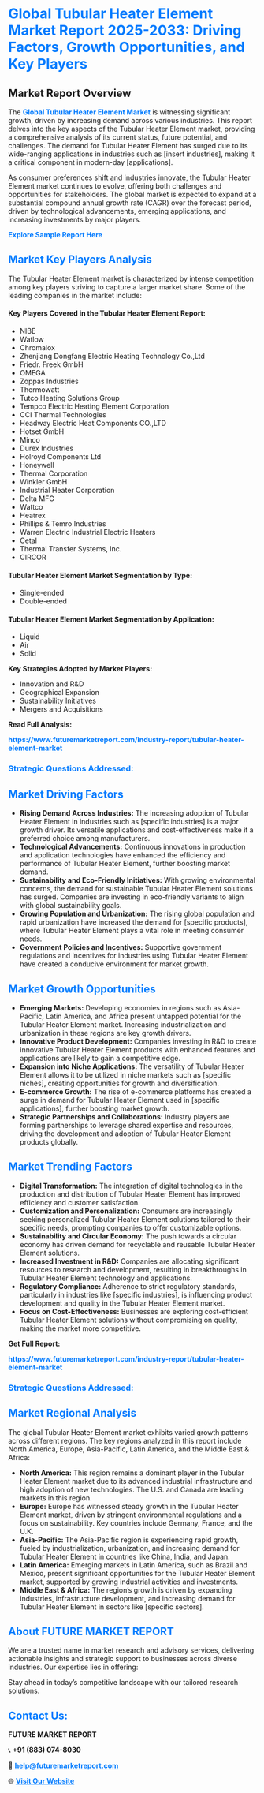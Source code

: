 <h1 style="color: #007BFF;">Global Tubular Heater Element Market Report 2025-2033: Driving Factors, Growth Opportunities, and Key Players</h1>

<section id="overview">
<h2>Market Report Overview</h2>
<p>The <a href="https://www.futuremarketreport.com/industry-report/tubular-heater-element-market" style="color: #007BFF; text-decoration: none;"><strong>Global Tubular Heater Element Market</strong></a> is witnessing significant growth, driven by increasing demand across various industries. This report delves into the key aspects of the Tubular Heater Element market, providing a comprehensive analysis of its current status, future potential, and challenges. The demand for Tubular Heater Element has surged due to its wide-ranging applications in industries such as [insert industries], making it a critical component in modern-day [applications].</p>
<p>As consumer preferences shift and industries innovate, the Tubular Heater Element market continues to evolve, offering both challenges and opportunities for stakeholders. The global market is expected to expand at a substantial compound annual growth rate (CAGR) over the forecast period, driven by technological advancements, emerging applications, and increasing investments by major players.</p>
</section>

<section id="overview">
<p><a href="https://www.futuremarketreport.com/request-sample/reportId=97844" style="color: #007BFF; text-decoration: none;"><strong>Explore Sample Report Here</strong></a></p>
</section>

<section id="key-players">
<h2 style="color: #007BFF;">Market Key Players Analysis</h2>
<p>The Tubular Heater Element market is characterized by intense competition among key players striving to capture a larger market share. Some of the leading companies in the market include:</p>
<h4>Key Players Covered in the Tubular Heater Element Report:</h4>
<ul><li>NIBE</li><li>Watlow</li><li>Chromalox</li><li>Zhenjiang Dongfang Electric Heating Technology Co.,Ltd</li><li>Friedr. Freek GmbH</li><li>OMEGA</li><li>Zoppas Industries</li><li>Thermowatt</li><li>Tutco Heating Solutions Group</li><li>Tempco Electric Heating Element Corporation</li><li>CCI Thermal Technologies</li><li>Headway Electric Heat Components CO.,LTD</li><li>Hotset GmbH</li><li>Minco</li><li>Durex Industries</li><li>Holroyd Components Ltd</li><li>Honeywell</li><li>Thermal Corporation</li><li>Winkler GmbH</li><li>Industrial Heater Corporation</li><li>Delta MFG</li><li>Wattco</li><li>Heatrex</li><li>Phillips &amp; Temro Industries</li><li>Warren Electric Industrial Electric Heaters</li><li>Cetal</li><li>Thermal Transfer Systems, Inc.</li><li>CIRCOR</li></ul>
<h4>Tubular Heater Element Market Segmentation by Type:</h4>
<ul><li>Single-ended</li><li>Double-ended</li></ul>

<h4>Tubular Heater Element Market Segmentation by Application:</h4>
<ul><li>Liquid</li><li>Air</li><li>Solid</li></ul>
<p><strong>Key Strategies Adopted by Market Players:</strong></p>
<ul>
<li>Innovation and R&D</li>
<li>Geographical Expansion</li>
<li>Sustainability Initiatives</li>
<li>Mergers and Acquisitions</li>
</ul>
</section>

<section>
<p><strong>Read Full Analysis: </strong></p><a href="https://www.futuremarketreport.com/industry-report/tubular-heater-element-market" style="color: #007BFF; text-decoration: none;"><strong>https://www.futuremarketreport.com/industry-report/tubular-heater-element-market</strong></a>
<h3 style="color: #007BFF;">Strategic Questions Addressed:</h3>
</section>

<section id="driving-factors">
<h2 style="color: #007BFF;">Market Driving Factors</h2>
<ul>
<li><strong>Rising Demand Across Industries:</strong> The increasing adoption of Tubular Heater Element in industries such as [specific industries] is a major growth driver. Its versatile applications and cost-effectiveness make it a preferred choice among manufacturers.</li>
<li><strong>Technological Advancements:</strong> Continuous innovations in production and application technologies have enhanced the efficiency and performance of Tubular Heater Element, further boosting market demand.</li>
<li><strong>Sustainability and Eco-Friendly Initiatives:</strong> With growing environmental concerns, the demand for sustainable Tubular Heater Element solutions has surged. Companies are investing in eco-friendly variants to align with global sustainability goals.</li>
<li><strong>Growing Population and Urbanization:</strong> The rising global population and rapid urbanization have increased the demand for [specific products], where Tubular Heater Element plays a vital role in meeting consumer needs.</li>
<li><strong>Government Policies and Incentives:</strong> Supportive government regulations and incentives for industries using Tubular Heater Element have created a conducive environment for market growth.</li>
</ul>
</section>

<section id="growth-opportunities">
<h2 style="color: #007BFF;">Market Growth Opportunities</h2>
<ul>
<li><strong>Emerging Markets:</strong> Developing economies in regions such as Asia-Pacific, Latin America, and Africa present untapped potential for the Tubular Heater Element market. Increasing industrialization and urbanization in these regions are key growth drivers.</li>
<li><strong>Innovative Product Development:</strong> Companies investing in R&D to create innovative Tubular Heater Element products with enhanced features and applications are likely to gain a competitive edge.</li>
<li><strong>Expansion into Niche Applications:</strong> The versatility of Tubular Heater Element allows it to be utilized in niche markets such as [specific niches], creating opportunities for growth and diversification.</li>
<li><strong>E-commerce Growth:</strong> The rise of e-commerce platforms has created a surge in demand for Tubular Heater Element used in [specific applications], further boosting market growth.</li>
<li><strong>Strategic Partnerships and Collaborations:</strong> Industry players are forming partnerships to leverage shared expertise and resources, driving the development and adoption of Tubular Heater Element products globally.</li>
</ul>
</section>

<section id="trending-factors">
<h2 style="color: #007BFF;">Market Trending Factors</h2>
<ul>
<li><strong>Digital Transformation:</strong> The integration of digital technologies in the production and distribution of Tubular Heater Element has improved efficiency and customer satisfaction.</li>
<li><strong>Customization and Personalization:</strong> Consumers are increasingly seeking personalized Tubular Heater Element solutions tailored to their specific needs, prompting companies to offer customizable options.</li>
<li><strong>Sustainability and Circular Economy:</strong> The push towards a circular economy has driven demand for recyclable and reusable Tubular Heater Element solutions.</li>
<li><strong>Increased Investment in R&D:</strong> Companies are allocating significant resources to research and development, resulting in breakthroughs in Tubular Heater Element technology and applications.</li>
<li><strong>Regulatory Compliance:</strong> Adherence to strict regulatory standards, particularly in industries like [specific industries], is influencing product development and quality in the Tubular Heater Element market.</li>
<li><strong>Focus on Cost-Effectiveness:</strong> Businesses are exploring cost-efficient Tubular Heater Element solutions without compromising on quality, making the market more competitive.</li>
</ul>
</section>

<section>
<p><strong>Get Full Report: </strong></p><a href="https://www.futuremarketreport.com/industry-report/tubular-heater-element-market" style="color: #007BFF; text-decoration: none;"><strong>https://www.futuremarketreport.com/industry-report/tubular-heater-element-market</strong></a>
<h3 style="color: #007BFF;">Strategic Questions Addressed:</h3>
</section>


<section id="regional-analysis">
<h2 style="color: #007BFF;">Market Regional Analysis</h2>
<p>The global Tubular Heater Element market exhibits varied growth patterns across different regions. The key regions analyzed in this report include North America, Europe, Asia-Pacific, Latin America, and the Middle East & Africa:</p>
<ul>
<li><strong>North America:</strong> This region remains a dominant player in the Tubular Heater Element market due to its advanced industrial infrastructure and high adoption of new technologies. The U.S. and Canada are leading markets in this region.</li>
<li><strong>Europe:</strong> Europe has witnessed steady growth in the Tubular Heater Element market, driven by stringent environmental regulations and a focus on sustainability. Key countries include Germany, France, and the U.K.</li>
<li><strong>Asia-Pacific:</strong> The Asia-Pacific region is experiencing rapid growth, fueled by industrialization, urbanization, and increasing demand for Tubular Heater Element in countries like China, India, and Japan.</li>
<li><strong>Latin America:</strong> Emerging markets in Latin America, such as Brazil and Mexico, present significant opportunities for the Tubular Heater Element market, supported by growing industrial activities and investments.</li>
<li><strong>Middle East & Africa:</strong> The region’s growth is driven by expanding industries, infrastructure development, and increasing demand for Tubular Heater Element in sectors like [specific sectors].</li>
</ul>
</section>

<footer>
<h2 style="color: #007BFF;">About FUTURE MARKET REPORT</h2>
<p>We are a trusted name in market research and advisory services, delivering actionable insights and strategic support to businesses across diverse industries. Our expertise lies in offering:</p>

<p>Stay ahead in today’s competitive landscape with our tailored research solutions.</p>

<h2 style="color: #007BFF;">Contact Us:</h2>
<p><strong>FUTURE MARKET REPORT</strong></p>
<p>📞 <strong>+91 (883) 074-8030</strong></p>
<p>📧 <strong><a href="mailto:help@futuremarketreport.com" style="color: #007BFF;">help@futuremarketreport.com</a></strong></p>
<p>🌐 <strong><a href="https://www.futuremarketreport.com/" style="color: #007BFF;">Visit Our Website</a></strong></p>
</footer>